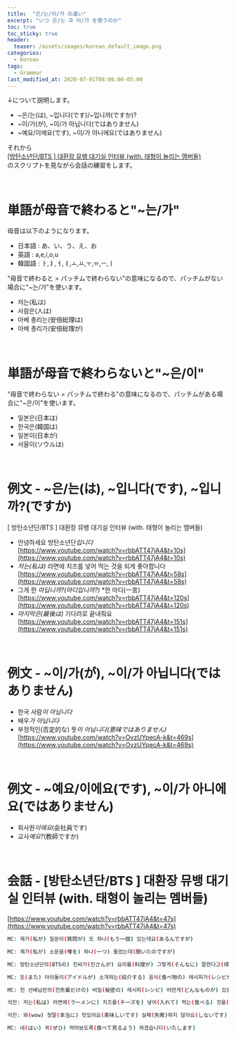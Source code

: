 ```yaml
---
title:  "은/는/이/가 の違い"
excerpt: "いつ 은/는 과 이/가 を使うのか"
toc: true
toc_sticky: true
header:
  teaser: /assets/images/korean_default_image.png
categories:
  - Korean
tags:
  - Grammar
last_modified_at: 2020-07-01T08:06:00-05:00
---
```


<!--학습순서
말하기, 듣기의 기본은 문법과 단어입니다.
문법 - 문장의 의미를 이해하기 위해
단어 - 하나 하나 뜻을 알기 위해

0. 전 시간의 단어에 대해 물어보기
1. 문법 설명 *끝나고 질문받기
2. 문법이 쓰인 문장 설명
- 유튜브 상황 설명을 하면서 문장을 본다
- 따라하도록 한다
- 끝나고 질문받기
3. 스크립트 설명
- 한번 쭉 본다 - 잘 들리는지 물어본다.
- 스크립트를 같이 해석한다
- 쉐도잉 연습을 시킨다
4. 필요하다면 교과서 진도
-->

↓について説明します。  
- ~은/는(は), ~입니다(です)/~입니까(ですか)?  
- ~이/가(が), ~이/가 아닙니다(ではありません)    
- ~예요/이에요(です), ~이/가 아니에요(ではありません)  

それから  
[ [방탄소년단/BTS ] 대환장 뮤뱅 대기실 인터뷰 (with. 태형이 놀리는 멤버들)](https://www.youtube.com/watch?v=rbbATT47jA4)  
のスクリプトを見ながら会話の練習をします。

<br>


# 単語が母音で終わると"~는/가"
母音は以下のようになります。  
- 日本語 : あ、い、う、え、お  
- 英語  : a,e,i,o,u  
- 韓国語 : ㅏ,ㅑ,ㅓ,ㅕ,ㅗ,ㅛ,ㅜ,ㅠ,ㅡ,ㅣ  
  
"母音で終わると = パッチムで終わらない"の意味になるので、パッチムがない場合に"~는/가"を使います。  
- 저는(私は)
- 사람은(人は)
- 아베 총리는(安倍総理は)
- 아베 총리가(安倍総理が)

<br>

# 単語が母音で終わらないと"~은/이"
"母音で終わらない = パッチムで終わる"の意味になるので、パッチムがある場合に"~은/이"を使います。  
- 일본은(日本は)
- 한국은(韓国は)
- 일본이(日本が)
- 서울이(ソウルは)

<br>
  
# 例文 - ~은/는(は), ~입니다(です), ~입니까?(ですか)
[ 방탄소년단/BTS ] 대환장 뮤뱅 대기실 인터뷰 (with. 태형이 놀리는 멤버들)  
- 안녕하세요 방탄소년단*입니다*   
[https://www.youtube.com/watch?v=rbbATT47jA4&t=10s](https://www.youtube.com/watch?v=rbbATT47jA4&t=10s)
- *저는(私は)* 라면에 치즈를 넣어 먹는 것을 되게 좋아합니다  
[https://www.youtube.com/watch?v=rbbATT47jA4&t=58s](https://www.youtube.com/watch?v=rbbATT47jA4&t=58s)
- 그게 한 *마딥니까?(마디입니까?)*  *한 마디(一言)  
[https://www.youtube.com/watch?v=rbbATT47jA4&t=120s](https://www.youtube.com/watch?v=rbbATT47jA4&t=120s)
- *마지막은(最後は)* 기다려로 끝내줘요  
[https://www.youtube.com/watch?v=rbbATT47jA4&t=151s](https://www.youtube.com/watch?v=rbbATT47jA4&t=151s)

<br>

# 例文 - ~이/가(が), ~이/가 아닙니다(ではありません)    
 - 한국 사람*이 아닙니다*  
 - 배우*가 아닙니다*  
 - 부정적인(否定的な) 뜻*이 아닙니다(意味ではありません)*  
[https://www.youtube.com/watch?v=OvzUYpecA-k&t=469s](https://www.youtube.com/watch?v=OvzUYpecA-k&t=469s)
 
 <br>

# 例文 - ~예요/이에요(です), ~이/가 아니에요(ではありません)  
- 회사원*이에요*(会社員です)
- 교사*예요?*(教師ですか)

<br>

# 会話 - [방탄소년단/BTS ] 대환장 뮤뱅 대기실 인터뷰 (with. 태형이 놀리는 멤버들)   
[https://www.youtube.com/watch?v=rbbATT47jA4&t=47s](https://www.youtube.com/watch?v=rbbATT47jA4&t=47s)

```bash
MC: 제가(私が) 질문이(質問が) 또 하나(もう一個) 있는데요(あるんですが)

MC: 제가(私が) 소문을(噂を) 하나(一つ) 들었는데(聞いたのですが)

MC: 방탄소년단의(BTSの) 진씨가(진さんが) 요리를(料理が) 그렇게(そんなに) 잘한다고(得意だと) 들었어요(言われました)

MC: 또(また) 아이돌이(アイドルが) 소개하는(紹介する) 음식(食べ物の) 레시피가(レシピが) 인기잖아요~(人気じゃないですか)

MC: 진 선배님만의(진先輩だけの) 비밀(秘密の) 레시피(レシピ) 어떤게(どんなものが) 있을까요?(あるんですかね)

석진: 저는(私は) 라면에(ラーメンに) 치즈를(チーズを) 넣어(入れて) 먹는(食べる) 것을(のを) 되게(すごく) 좋아합니다(好きです)

석진: 와(wow) 정말(本当に) 맛있어요(美味しいです) 실패(失敗)하지 않아요(しないです)

MC: 네(はい) 꼭(ぜひ) 먹어보도록(食べて見るよう) 하겠습니다(いたします)

```